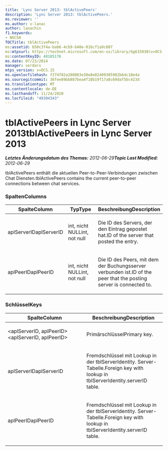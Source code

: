 ```yaml
---
title: 'Lync Server 2013: tblActivePeers'
description: 'Lync Server 2013: tblActivePeers.'
ms.reviewer: ''
ms.author: v-lanac
author: lanachin
f1.keywords:
- NOCSH
TOCTitle: tblActivePeers
ms:assetid: b50c3f4a-bab6-4cb9-b40e-016cf1a9c607
ms:mtpsurl: https://technet.microsoft.com/en-us/library/Gg615030(v=OCS.15)
ms:contentKeyID: 48185176
ms.date: 07/23/2014
manager: serdars
mtps_version: v=OCS.15
ms.openlocfilehash: f274f82a280883e38e8e02409305982b64c18e4a
ms.sourcegitcommit: 36fee89bb887bea4f18b19f17a8c69daf5bc423d
ms.translationtype: MT
ms.contentlocale: de-DE
ms.lasthandoff: 11/24/2020
ms.locfileid: "49394343"
---
```

# <a name="tblactivepeers-in-lync-server-2013"></a><span data-ttu-id="c58ad-103">tblActivePeers in Lync Server 2013</span><span class="sxs-lookup"><span data-stu-id="c58ad-103">tblActivePeers in Lync Server 2013</span></span>

<div data-xmlns="http://www.w3.org/1999/xhtml">

<div class="topic" data-xmlns="http://www.w3.org/1999/xhtml" data-msxsl="urn:schemas-microsoft-com:xslt" data-cs="https://msdn.microsoft.com/">

<div data-asp="https://msdn2.microsoft.com/asp">



</div>

<div id="mainSection">

<div id="mainBody"><span data-ttu-id="c58ad-104">

<span> </span></span><span class="sxs-lookup"><span data-stu-id="c58ad-104">

<span> </span></span></span>

<span data-ttu-id="c58ad-105">_**Letztes Änderungsdatum des Themas:** 2012-06-29_</span><span class="sxs-lookup"><span data-stu-id="c58ad-105">_**Topic Last Modified:** 2012-06-29_</span></span>

<span data-ttu-id="c58ad-106">tblActivePeers enthält die aktuellen Peer-to-Peer-Verbindungen zwischen Chat Diensten.</span><span class="sxs-lookup"><span data-stu-id="c58ad-106">tblActivePeers contains the current peer-to-peer connections between chat services.</span></span>

### <a name="columns"></a><span data-ttu-id="c58ad-107">Spalten</span><span class="sxs-lookup"><span data-stu-id="c58ad-107">Columns</span></span>

<table>
<colgroup>
<col style="width: 33%" />
<col style="width: 33%" />
<col style="width: 33%" />
</colgroup>
<thead>
<tr class="header">
<th><span data-ttu-id="c58ad-108">Spalte</span><span class="sxs-lookup"><span data-stu-id="c58ad-108">Column</span></span></th>
<th><span data-ttu-id="c58ad-109">Typ</span><span class="sxs-lookup"><span data-stu-id="c58ad-109">Type</span></span></th>
<th><span data-ttu-id="c58ad-110">Beschreibung</span><span class="sxs-lookup"><span data-stu-id="c58ad-110">Description</span></span></th>
</tr>
</thead>
<tbody>
<tr class="odd">
<td><p><span data-ttu-id="c58ad-111">aplServerID</span><span class="sxs-lookup"><span data-stu-id="c58ad-111">aplServerID</span></span></p></td>
<td><p><span data-ttu-id="c58ad-112">int, nicht NULL</span><span class="sxs-lookup"><span data-stu-id="c58ad-112">int, not null</span></span></p></td>
<td><p><span data-ttu-id="c58ad-113">Die ID des Servers, der den Eintrag gepostet hat.</span><span class="sxs-lookup"><span data-stu-id="c58ad-113">ID of the server that posted the entry.</span></span></p></td>
</tr>
<tr class="even">
<td><p><span data-ttu-id="c58ad-114">aplPeerID</span><span class="sxs-lookup"><span data-stu-id="c58ad-114">aplPeerID</span></span></p></td>
<td><p><span data-ttu-id="c58ad-115">int, nicht NULL</span><span class="sxs-lookup"><span data-stu-id="c58ad-115">int, not null</span></span></p></td>
<td><p><span data-ttu-id="c58ad-116">Die ID des Peers, mit dem der Buchungsserver verbunden ist.</span><span class="sxs-lookup"><span data-stu-id="c58ad-116">ID of the peer that the posting server is connected to.</span></span></p></td>
</tr>
</tbody>
</table>


### <a name="keys"></a><span data-ttu-id="c58ad-117">Schlüssel</span><span class="sxs-lookup"><span data-stu-id="c58ad-117">Keys</span></span>

<table>
<colgroup>
<col style="width: 50%" />
<col style="width: 50%" />
</colgroup>
<thead>
<tr class="header">
<th><span data-ttu-id="c58ad-118">Spalte</span><span class="sxs-lookup"><span data-stu-id="c58ad-118">Column</span></span></th>
<th><span data-ttu-id="c58ad-119">Beschreibung</span><span class="sxs-lookup"><span data-stu-id="c58ad-119">Description</span></span></th>
</tr>
</thead>
<tbody>
<tr class="odd">
<td><p><span data-ttu-id="c58ad-120">&lt;aplServerID, aplPeerID&gt;</span><span class="sxs-lookup"><span data-stu-id="c58ad-120">&lt;aplServerID, aplPeerID&gt;</span></span></p></td>
<td><p><span data-ttu-id="c58ad-121">Primärschlüssel</span><span class="sxs-lookup"><span data-stu-id="c58ad-121">Primary key.</span></span></p></td>
</tr>
<tr class="even">
<td><p><span data-ttu-id="c58ad-122">aplServerID</span><span class="sxs-lookup"><span data-stu-id="c58ad-122">aplServerID</span></span></p></td>
<td><p><span data-ttu-id="c58ad-123">Fremdschlüssel mit Lookup in der tblServerIdentity. Server-Tabelle.</span><span class="sxs-lookup"><span data-stu-id="c58ad-123">Foreign key with lookup in tblServerIdentity.serverID table.</span></span></p></td>
</tr>
<tr class="odd">
<td><p><span data-ttu-id="c58ad-124">aplPeerID</span><span class="sxs-lookup"><span data-stu-id="c58ad-124">aplPeerID</span></span></p></td>
<td><p><span data-ttu-id="c58ad-125">Fremdschlüssel mit Lookup in der tblServerIdentity. Server-Tabelle.</span><span class="sxs-lookup"><span data-stu-id="c58ad-125">Foreign key with lookup in tblServerIdentity.serverID table.</span></span></p></td>
</tr>
</tbody>
</table><span data-ttu-id="c58ad-126">


</div>

<span> </span>

</div>

</div>

</span><span class="sxs-lookup"><span data-stu-id="c58ad-126">


</div>

<span> </span>

</div>

</div>

</span></span></div>

